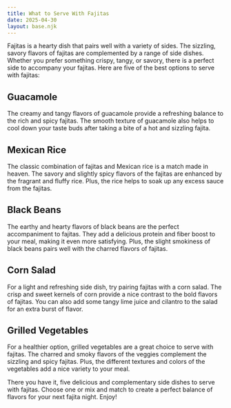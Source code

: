 ```yaml
---
title: What to Serve With Fajitas
date: 2025-04-30
layout: base.njk
---
```


Fajitas is a hearty dish that pairs well with a variety of sides. The sizzling, savory flavors of fajitas are complemented by a range of side dishes. Whether you prefer something crispy, tangy, or savory, there is a perfect side to accompany your fajitas. Here are five of the best options to serve with fajitas:

## **Guacamole**
The creamy and tangy flavors of guacamole provide a refreshing balance to the rich and spicy fajitas. The smooth texture of guacamole also helps to cool down your taste buds after taking a bite of a hot and sizzling fajita.

## **Mexican Rice**
The classic combination of fajitas and Mexican rice is a match made in heaven. The savory and slightly spicy flavors of the fajitas are enhanced by the fragrant and fluffy rice. Plus, the rice helps to soak up any excess sauce from the fajitas.

## **Black Beans**
The earthy and hearty flavors of black beans are the perfect accompaniment to fajitas. They add a delicious protein and fiber boost to your meal, making it even more satisfying. Plus, the slight smokiness of black beans pairs well with the charred flavors of fajitas.

## **Corn Salad**
For a light and refreshing side dish, try pairing fajitas with a corn salad. The crisp and sweet kernels of corn provide a nice contrast to the bold flavors of fajitas. You can also add some tangy lime juice and cilantro to the salad for an extra burst of flavor.

## **Grilled Vegetables**
For a healthier option, grilled vegetables are a great choice to serve with fajitas. The charred and smoky flavors of the veggies complement the sizzling and spicy fajitas. Plus, the different textures and colors of the vegetables add a nice variety to your meal.

There you have it, five delicious and complementary side dishes to serve with fajitas. Choose one or mix and match to create a perfect balance of flavors for your next fajita night. Enjoy!